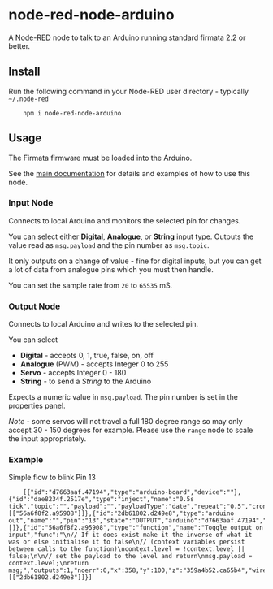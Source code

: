 node-red-node-arduino
=====================

A <a href="http://nodered.org" target="_new">Node-RED</a> node to talk to an
Arduino running standard firmata 2.2 or better.

Install
-------

Run the following command in your Node-RED user directory - typically `~/.node-red`

        npm i node-red-node-arduino

Usage
-----

The Firmata firmware must be loaded into the Arduino.

See the [main documentation](http://nodered.org/docs/hardware/arduino.html) for
details and examples of how to use this node.

### Input Node

Connects to local Arduino and monitors the selected pin for changes.

You can select either **Digital**, **Analogue**, or **String** input type.
Outputs the value read as `msg.payload` and the pin number as `msg.topic`.

It only outputs on a change of value - fine for digital inputs, but you can get a lot of data from analogue pins which you must then handle.

You can set the sample rate from `20` to `65535` mS.

### Output Node

Connects to local Arduino and writes to the selected pin.

You can select

 - **Digital** - accepts 0, 1, true, false, on, off
 - **Analogue** (PWM) - accepts Integer 0 to 255
 - **Servo** - accepts Integer 0 - 180
 - **String** - to send a *String* to the Arduino

Expects a numeric value in `msg.payload`. The pin number is set in the properties panel.

*Note* - some servos will not travel a full 180 degree range so may only accept 30 - 150 degrees for example.
Please use the `range` node to scale the input appropriately.

### Example

Simple flow to blink Pin 13

        [{"id":"d7663aaf.47194","type":"arduino-board","device":""},{"id":"dae8234f.2517e","type":"inject","name":"0.5s tick","topic":"","payload":"","payloadType":"date","repeat":"0.5","crontab":"","once":false,"x":150,"y":100,"z":"359a4b52.ca65b4","wires":[["56a6f8f2.a95908"]]},{"id":"2db61802.d249e8","type":"arduino out","name":"","pin":"13","state":"OUTPUT","arduino":"d7663aaf.47194","x":570.5,"y":100,"z":"359a4b52.ca65b4","wires":[]},{"id":"56a6f8f2.a95908","type":"function","name":"Toggle output on input","func":"\n// If it does exist make it the inverse of what it was or else initialise it to false\n// (context variables persist between calls to the function)\ncontext.level = !context.level || false;\n\n// set the payload to the level and return\nmsg.payload = context.level;\nreturn msg;","outputs":1,"noerr":0,"x":358,"y":100,"z":"359a4b52.ca65b4","wires":[["2db61802.d249e8"]]}]
